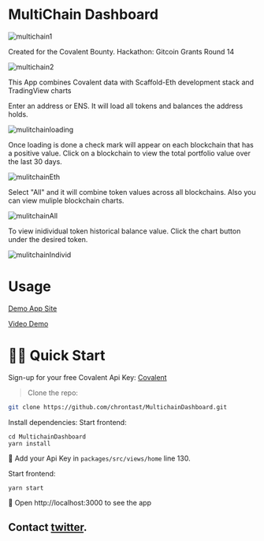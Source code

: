 # MultiChain Dashboard

![multichain1](https://user-images.githubusercontent.com/75052782/176007142-7c2a9d8b-25a4-477c-8a49-547b519091ea.png)


Created for the Covalent Bounty. Hackathon: Gitcoin Grants Round 14

![multichain2](https://user-images.githubusercontent.com/75052782/176007870-c00e6a54-a82b-4af7-993b-77853d278826.png)


This App combines Covalent data with Scaffold-Eth development stack and TradingView charts

Enter an address or ENS.
It will load all tokens and balances the address holds.

![mulitchainloading](https://user-images.githubusercontent.com/75052782/176012083-1f51e62e-55d0-4dda-abc1-c74080a080eb.png)


Once loading is done a check mark will appear on each blockchain that has a positive value.
Click on a blockchain to view the total portfolio value over the last 30 days.

![mulitchainEth](https://user-images.githubusercontent.com/75052782/176012408-633f4f76-1a21-406e-ba69-3a06239b1aca.png)


Select "All" and it will combine token values across all blockchains.
Also you can view muliple blockchain charts.

![mulitchainAll](https://user-images.githubusercontent.com/75052782/176013153-502986a0-06d9-4b54-98d0-c42c042056c8.png)


To view inidividual token historical balance value. Click the chart button under the desired token.

![mulitchainIndivid](https://user-images.githubusercontent.com/75052782/176013887-a9bb4d09-503a-4810-8962-3533f9cff91c.png)


# Usage

[Demo App Site](https://multichain.surge.sh)

[Video Demo](https://youtu.be/-QlbXAvapho)


# 🏄‍♂️ Quick Start

Sign-up for your free Covalent Api Key:
[Covalent](https://www.covalenthq.com/platform/#/auth/register/)


> Clone the repo:

```bash
git clone https://github.com/chrontast/MultichainDashboard.git
```

Install dependencies: Start frontend:
```
cd MultichainDashboard
yarn install
```
💼 Add your Api Key in `packages/src/views/home` line 130.

Start frontend:
```
yarn start
```

📱 Open http://localhost:3000 to see the app

## Contact [twitter](https://www.twitter.com/chrontast).

